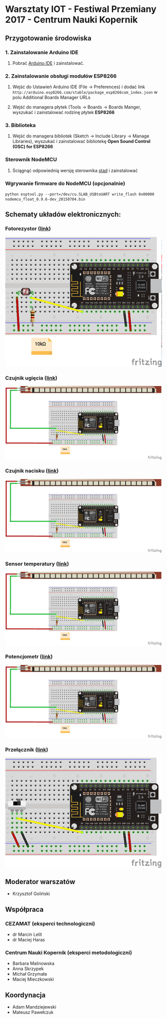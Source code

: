 # Warsztaty IOT - Festiwal Przemiany 2017 - Centrum Nauki Kopernik

## Przygotowanie środowiska
### 1. Zainstalowanie Arduino IDE

1. Pobrać [Arduino IDE](https://www.arduino.cc/en/Main/Software) i zainstalować.

### 2. Zainstalowanie obsługi modułów ESP8266
1.  Wejść do Ustawień Arduino IDE (File -> Preferences) i dodać link `http://arduino.esp8266.com/stable/package_esp8266com_index.json`
w polu Additional Boards Manager URLs

2. Wejść do managera płytek (Tools -> Boards -> Boards Manger, wyszukać i zainstalować rodzinę płytek __ESP8266__

### 3. Biblioteka
1. Wejść do managera bibliotek (Sketch -> Include Library -> Manage Libraries), wyszukać i zainstalować bibliotekę __Open Sound Control (OSC) for ESP8266__

### Sterownik NodeMCU
1. Ściągnąć odpowiednią wersję sterownika [stąd]( https://github.com/nodemcu/nodemcu-devkit/wiki/Getting-Started-on-OSX) i zainstalować

### Wgrywanie firmware do NodeMCU (opcjonalnie)
```
python esptool.py --port=/dev/cu.SLAB_USBtoUART write_flash 0x00000 nodemcu_float_0.9.6-dev_20150704.bin
```

## Schematy układów elektronicznych:

### Fotorezystor  ([link](https://botland.com.pl/fotorezystory/1563-fotorezystor-20-30-k-gl5537-1.html))
![](./schematics/photoresistor.png)
### Czujnik ugięcia  ([link](https://botland.com.pl/czujniki-nacisku/1640-czujnik-ugiecia-73x63mm-sparkfun.html))
![](./schematics/bend.png)
### Czujnik nacisku ([link](https://botland.com.pl/czujniki-nacisku/753-czujnik-sily-nacisku-okragly-13mm-06-.html))
![](./schematics/bend.png)
### Sensor temperatury ([link](https://botland.com.pl/czujniki-temperatury/2558-czujnik-temperatury-tmp36gt9z-analogowy-tht.html))
![](./schematics/bend.png)
### Potencjometr ([link](https://botland.com.pl/potencjometry/2168-potencjometr-obrotowy-10-kom-liniowy-18-w.html))
![](./schematics/bend.png)
### Przełącznik ([link](https://botland.com.pl/przelaczniki-suwakowe/5273-przelacznik-suwakowy-ss22t20-2-pozycyjny.html))
![](./schematics/switch.png)

## Moderator warszatów
* Krzysztof Goliński

## Współpraca
### CEZAMAT (eksperci technologiczni)
* dr Marcin Lelit
* dr Maciej Haras

### Centrum Nauki Kopernik (eksperci metodologiczni)
* Barbara Malinowska
* Anna Skrzypek
* Michał Grzymała
* Maciej Mieczkowski

## Koordynacja
* Adam Mandziejewski
* Mateusz Pawełczuk
